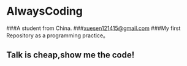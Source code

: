 AlwaysCoding
=================

###A student from China.
###xuesen121415@gmail.com
###My first Repository as a programming practice。

Talk is cheap,show me the code!
------------------------------------
